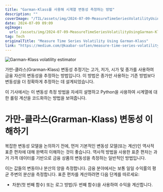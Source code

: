 ```yaml
---
title: "Garman-Klass를 사용해 시계열 변동성 측정하는 방법"
description: ""
coverImage: "/TIL/assets/img/2024-07-09-MeasureTimeSeriesVolatilityUsingGarman-Klass_0.png"
date: 2024-07-09 09:09
ogImage:
  url: /assets/img/2024-07-09-MeasureTimeSeriesVolatilityUsingGarman-Klass_0.png
tag: Tech
originalTitle: "Measure Time Series Volatility Using Garman-Klass"
link: "https://medium.com/@kaabar-sofien/measure-time-series-volatility-using-garman-klass-865901ba9322"
---
```


![Garman-Klass volatility estimator](/TIL/assets/img/2024-07-09-MeasureTimeSeriesVolatilityUsingGarman-Klass_0.png)

가만-클라스(Grarman-Klass) 변동성 추정기는 고가, 저가, 시가 및 종가를 사용하여 금융 자산의 변동성을 추정하는 방법입니다. 이 방법은 종가만 사용하는 기존 방법보다 변동성을 더 정확하게 추정하는 데 설계되었습니다.

이 기사에서는 이 변동성 측정 방법을 자세히 설명하고 Python을 사용하여 시계열에 대한 롤링 계산을 코드화하는 방법을 보여줍니다.

# 가만-클라스(Grarman-Klass) 변동성 이해하기

<!-- TIL 수평 -->

<ins class="adsbygoogle"
     style="display:block"
     data-ad-client="ca-pub-4877378276818686"
     data-ad-slot="1549334788"
     data-ad-format="auto"
     data-full-width-responsive="true"></ins>

<script>
(adsbygoogle = window.adsbygoogle || []).push({});
</script>

복잡한 변동성 모델을 논의하기 전에, 먼저 기본적인 변동성 모델(또는 계산)인 역사적 표준 편차에 대해 완벽히 이해하는 것이 좋습니다. 역사적 방법을 사용한 표준 편차는 과거 가격 데이터를 기반으로 금융 상품의 변동성을 측정하는 일반적인 방법입니다.

이는 값들의 변동이나 분산의 양을 측정합니다. 금융 분야에서는 보통 일일 수익률의 평균 주변의 분산을 측정합니다. 표준 편차를 계산하려면 다음 단계를 따르세요:

- 차분(첫 번째 함수) 또는 로그 방법(두 번째 함수)을 사용하여 수익을 계산합니다.
